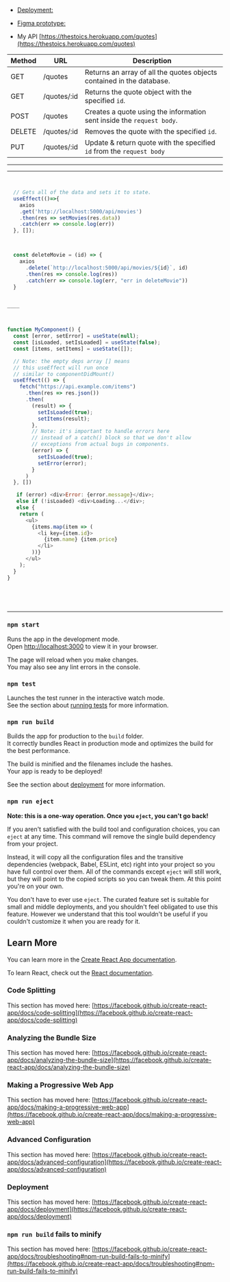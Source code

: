  - [Deployment:](https://thestoics.netlify.app/)

 - [Figma prototype:](https://www.figma.com/proto/1ilZj7gIRRZy6RAZNFXHTp/Stoics?page-id=0%3A1&node-id=13%3A78&viewport=-661%2C522%2C0.71&scaling=min-zoom)



  - My API [https://thestoics.herokuapp.com/quotes](https://thestoics.herokuapp.com/quotes)


| Method | URL              | Description                           |
| ------ | ---------------- | -------------------------------------------------------------------------- |
| GET    | /quotes          | Returns an array of all the quotes objects contained in the database.      |
| GET    | /quotes/:id      | Returns the quote object with the specified `id`.                          |
| POST   | /quotes          | Creates a quote using the information sent inside the `request body`.      |
| DELETE | /quotes/:id      | Removes the quote with the specified `id`.                                 |
| PUT    | /quotes/:id      | Update & return quote with the specified `id` from the `request body`      |








 ___________________________________________________________























____________________________________________________________


```js


  // Gets all of the data and sets it to state.
  useEffect(()=>{
    axios
    .get('http://localhost:5000/api/movies')
    .then(res => setMovies(res.data))
    .catch(err => console.log(err))
  }, []);



  const deleteMovie = (id) => {
    axios
      .delete(`http://localhost:5000/api/movies/${id}`, id)
      .then(res => console.log(res))
      .catch(err => console.log(err, "err in deleteMovie"))
  }


____



function MyComponent() {
  const [error, setError] = useState(null);
  const [isLoaded, setIsLoaded] = useState(false);
  const [items, setItems] = useState([]);

  // Note: the empty deps array [] means
  // this useEffect will run once
  // similar to componentDidMount()
  useEffect(() => {
    fetch("https://api.example.com/items")
      .then(res => res.json())
      .then(
        (result) => {
          setIsLoaded(true);
          setItems(result);
        },
        // Note: it's important to handle errors here
        // instead of a catch() block so that we don't allow
        // exceptions from actual bugs in components.
        (error) => {
          setIsLoaded(true);
          setError(error);
        }
      )
  }, [])

   if (error) <div>Error: {error.message}</div>;
   else if (!isLoaded) <div>Loading...</div>;
   else {
    return (
      <ul>
        {items.map(item => (
          <li key={item.id}>
            {item.name} {item.price}
          </li>
        ))}
      </ul>
    );
  }
}






```


_____________________________________________________________

### `npm start`

Runs the app in the development mode.\
Open [http://localhost:3000](http://localhost:3000) to view it in your browser.

The page will reload when you make changes.\
You may also see any lint errors in the console.

### `npm test`

Launches the test runner in the interactive watch mode.\
See the section about [running tests](https://facebook.github.io/create-react-app/docs/running-tests) for more information.

### `npm run build`

Builds the app for production to the `build` folder.\
It correctly bundles React in production mode and optimizes the build for the best performance.

The build is minified and the filenames include the hashes.\
Your app is ready to be deployed!

See the section about [deployment](https://facebook.github.io/create-react-app/docs/deployment) for more information.

### `npm run eject`

**Note: this is a one-way operation. Once you `eject`, you can't go back!**

If you aren't satisfied with the build tool and configuration choices, you can `eject` at any time. This command will remove the single build dependency from your project.

Instead, it will copy all the configuration files and the transitive dependencies (webpack, Babel, ESLint, etc) right into your project so you have full control over them. All of the commands except `eject` will still work, but they will point to the copied scripts so you can tweak them. At this point you're on your own.

You don't have to ever use `eject`. The curated feature set is suitable for small and middle deployments, and you shouldn't feel obligated to use this feature. However we understand that this tool wouldn't be useful if you couldn't customize it when you are ready for it.

## Learn More

You can learn more in the [Create React App documentation](https://facebook.github.io/create-react-app/docs/getting-started).

To learn React, check out the [React documentation](https://reactjs.org/).

### Code Splitting

This section has moved here: [https://facebook.github.io/create-react-app/docs/code-splitting](https://facebook.github.io/create-react-app/docs/code-splitting)

### Analyzing the Bundle Size

This section has moved here: [https://facebook.github.io/create-react-app/docs/analyzing-the-bundle-size](https://facebook.github.io/create-react-app/docs/analyzing-the-bundle-size)

### Making a Progressive Web App

This section has moved here: [https://facebook.github.io/create-react-app/docs/making-a-progressive-web-app](https://facebook.github.io/create-react-app/docs/making-a-progressive-web-app)

### Advanced Configuration

This section has moved here: [https://facebook.github.io/create-react-app/docs/advanced-configuration](https://facebook.github.io/create-react-app/docs/advanced-configuration)

### Deployment

This section has moved here: [https://facebook.github.io/create-react-app/docs/deployment](https://facebook.github.io/create-react-app/docs/deployment)

### `npm run build` fails to minify

This section has moved here: [https://facebook.github.io/create-react-app/docs/troubleshooting#npm-run-build-fails-to-minify](https://facebook.github.io/create-react-app/docs/troubleshooting#npm-run-build-fails-to-minify)
